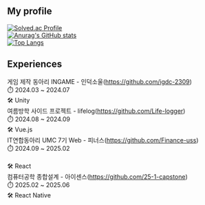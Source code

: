 <div>
  <!--Body-->
  
  ## My profile
   

  [![Solved.ac Profile](http://mazassumnida.wtf/api/v2/generate_badge?boj=allthat1000)](https://solved.ac/allthat1000/)<br>
  [![Anurag's GitHub stats](https://github-readme-stats.vercel.app/api?username=newtypersh)](https://github.com/anuraghazra/github-readme-stats)<br>
  [![Top Langs](https://github-readme-stats.vercel.app/api/top-langs/?username=newtypersh)](https://github.com/anuraghazra/github-readme-stats)

  ## Experiences

  
  게임 제작 동아리 INGAME - 인덕소울(https://github.com/igdc-2309)<br>
  ⏱️ 2024.03 ~ 2024.07<br>
  🛠️ Unity<br>
  여름방학 사이드 프로젝트 - lifelog(https://github.com/Life-logger)<br>
  ⏱️ 2024.08 ~ 2024.09<br>
  🛠️ Vue.js<br>
  IT연합동아리 UMC 7기 Web - 피너스(https://github.com/Finance-uss)<br>
  ⏱️ 2024.09 ~ 2025.02<br>  
  🛠️ React <br>
  컴퓨터공학 종합설계 - 아이센스(https://github.com/25-1-capstone)<br>
  ⏱️ 2025.02 ~ 2025.06<br> 
  🛠️ React Native<br>   
</div>


